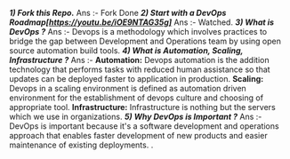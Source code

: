 ***1) Fork this Repo.***
Ans :- Fork Done
***2) Start with a DevOps Roadmap[https://youtu.be/iOE9NTAG35g]***
Ans :- Watched.
***3) What is DevOps ?***
Ans :- Devops is a methodology which involves practices to bridge the gap between Development and Operations team by using open source automation build tools.
***4) What is Automation, Scaling, Infrastructure ?***
Ans :- **Automation:**  Devops automation is the addition technology that performs tasks with reduced human assistance so that updates can be deployed faster to application in production.
       **Scaling:**  Devops in a scaling environment is defined as automation driven environment for the establishment of devops culture and choosing of appropriate tool.
       **Infrastructure:**  Infrastructure is nothing but the servers which we use in organizations. 
***5) Why DevOps is Important ?***
Ans :- DevOps is important because it's a software development and operations approach that enables faster development of new products and easier maintenance of existing deployments.
.
